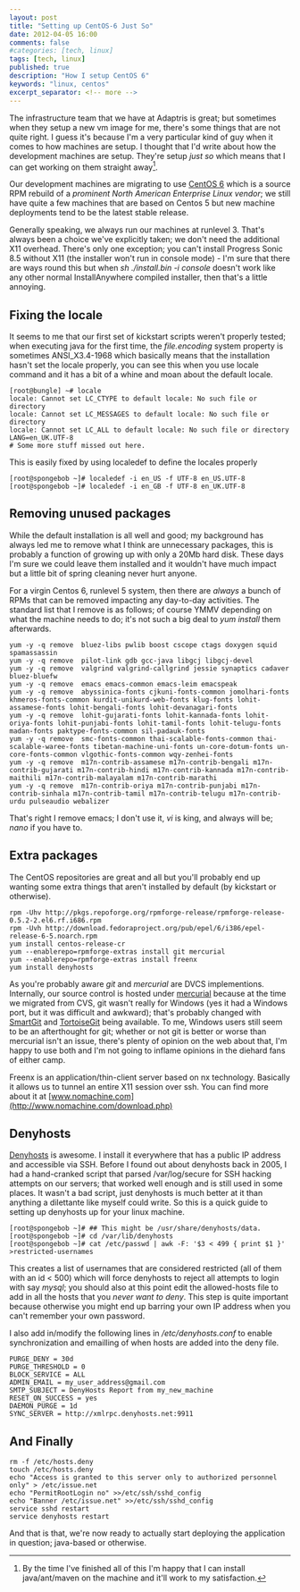 ```yaml
---
layout: post
title: "Setting up CentOS-6 Just So"
date: 2012-04-05 16:00
comments: false
#categories: [tech, linux]
tags: [tech, linux]
published: true
description: "How I setup CentOS 6"
keywords: "linux, centos"
excerpt_separator: <!-- more -->
---
```


The infrastructure team that we have at Adaptris is great; but sometimes when they setup a new vm image for me, there's some things that are not quite right. I guess it's because I'm a very particular kind of guy when it comes to how machines are setup. I thought that I'd write about how the development machines are setup. They're setup *just so* which means that I can get working on them straight away[^1].

Our development machines are migrating to use [CentOS 6](http://www.centos.org/) which is a source RPM rebuild of a _prominent North American Enterprise Linux vendor_; we still have quite a few machines that are based on Centos 5 but new machine deployments tend to be the latest stable release.

<!-- more -->

Generally speaking, we always run our machines at runlevel 3. That's always been a choice we've explicitly taken; we don't need the additional X11 overhead. There's only one exception; you can't install Progress Sonic 8.5 without X11 (the installer won't run in console mode) - I'm sure that there are ways round this but when _sh ./install.bin -i console_ doesn't work like any other normal InstallAnywhere compiled installer, then that's a little annoying.

## Fixing the locale ##

It seems to me that our first set of kickstart scripts weren't properly tested; when executing java for the first time, the _file.encoding_ system property is sometimes ANSI_X3.4-1968 which basically means that the installation hasn't set the locale properly, you can see this when you use locale command and it has a bit of a whine and moan about the default locale.

```console
[root@bungle] ~# locale
locale: Cannot set LC_CTYPE to default locale: No such file or directory
locale: Cannot set LC_MESSAGES to default locale: No such file or directory
locale: Cannot set LC_ALL to default locale: No such file or directory
LANG=en_UK.UTF-8
# Some more stuff missed out here.
```

This is easily fixed by using localedef to define the locales properly

```console
[root@spongebob ~]# localedef -i en_US -f UTF-8 en_US.UTF-8
[root@spongebob ~]# localedef -i en_GB -f UTF-8 en_UK.UTF-8
```

## Removing unused packages

While the default installation is all well and good; my background has always led me to remove what I think are unnecessary packages, this is probably a function of growing up with only a 20Mb hard disk. These days I'm sure we could leave them installed and it wouldn't have much impact but a little bit of spring cleaning never hurt anyone.

For a virgin Centos 6, runlevel 5 system, then there are *always* a bunch of RPMs that can be removed impacting any day-to-day activities. The standard list that I remove is as follows; of course YMMV depending on what the machine needs to do; it's not such a big deal to _yum install_ them afterwards.

```console
yum -y -q remove  bluez-libs pwlib boost cscope ctags doxygen squid spamassassin
yum -y -q remove  pilot-link gdb gcc-java libgcj libgcj-devel
yum -y -q remove  valgrind valgrind-callgrind jessie synaptics cadaver bluez-bluefw
yum -y -q remove  emacs emacs-common emacs-leim emacspeak
yum -y -q remove  abyssinica-fonts cjkuni-fonts-common jomolhari-fonts khmeros-fonts-common kurdit-unikurd-web-fonts klug-fonts lohit-assamese-fonts lohit-bengali-fonts lohit-devanagari-fonts
yum -y -q remove  lohit-gujarati-fonts lohit-kannada-fonts lohit-oriya-fonts lohit-punjabi-fonts lohit-tamil-fonts lohit-telugu-fonts madan-fonts paktype-fonts-common sil-padauk-fonts
yum -y -q remove  smc-fonts-common thai-scalable-fonts-common thai-scalable-waree-fonts tibetan-machine-uni-fonts un-core-dotum-fonts un-core-fonts-common vlgothic-fonts-common wqy-zenhei-fonts
yum -y -q remove  m17n-contrib-assamese m17n-contrib-bengali m17n-contrib-gujarati m17n-contrib-hindi m17n-contrib-kannada m17n-contrib-maithili m17n-contrib-malayalam m17n-contrib-marathi
yum -y -q remove  m17n-contrib-oriya m17n-contrib-punjabi m17n-contrib-sinhala m17n-contrib-tamil m17n-contrib-telugu m17n-contrib-urdu pulseaudio webalizer
```

That's right I remove emacs; I don't use it, *vi* is king, and always will be; _nano_ if you have to.

## Extra packages

The CentOS repositories are great and all but you'll probably end up wanting some extra things that aren't installed by default (by kickstart or otherwise).

```console
rpm -Uhv http://pkgs.repoforge.org/rpmforge-release/rpmforge-release-0.5.2-2.el6.rf.i686.rpm
rpm -Uvh http://download.fedoraproject.org/pub/epel/6/i386/epel-release-6-5.noarch.rpm
yum install centos-release-cr
yum --enablerepo=rpmforge-extras install git mercurial
yum --enablerepo=rpmforge-extras install freenx
yum install denyhosts
```

As you're probably aware _git_ and _mercurial_ are DVCS implementions. Internally, our source control is hosted under [mercurial](http://mercurial.selenic.com) because at the time we migrated from CVS, git wasn't really for Windows (yes it had a Windows port, but it was difficult and awkward); that's probably changed with [SmartGit](http://www.syntevo.com/smartgit/index.html) and [TortoiseGit](http://code.google.com/p/tortoisegit/) being available. To me, Windows users still seem to be an afterthought for git; whether or not git is better or worse than mercurial isn't an issue, there's plenty of opinion on the web about that, I'm happy to use both and I'm not going to inflame opinions in the diehard fans of either camp.

Freenx is an application/thin-client server based on nx technology. Basically it allows us to tunnel an entire X11 session over ssh. You can find more about it at [www.nomachine.com](http://www.nomachine.com/download.php)

## Denyhosts

[Denyhosts](http://denyhosts.sourceforge.net/) is awesome. I install it everywhere that has a public IP address and accessible via SSH. Before I found out about denyhosts back in 2005, I had a hand-cranked script that parsed /var/log/secure for SSH hacking attempts on our servers; that worked well enough and is still used in some places. It wasn't a bad script, just denyhosts is much better at it than anything a dilettante like myself could write. So this is a quick guide to setting up denyhosts up for your linux machine.

```console
[root@spongebob ~]# ## This might be /usr/share/denyhosts/data.
[root@spongebob ~]# cd /var/lib/denyhosts
[root@spongebob ~]# cat /etc/passwd | awk -F: '$3 < 499 { print $1 }' >restricted-usernames
```

This creates a list of usernames that are considered restricted (all of them with an id < 500) which will force denyhosts to reject all attempts to login with say _mysql_; you should also at this point edit the allowed-hosts file to add in all the hosts that you _never want to deny_. This step is quite important because otherwise you might end up barring your own IP address when you can't remember your own password.

I also add in/modify the following lines in _/etc/denyhosts.conf_ to enable synchronization and emailling of when hosts are added into the deny file.

```text
PURGE_DENY = 30d
PURGE_THRESHOLD = 0
BLOCK_SERVICE = ALL
ADMIN_EMAIL = my_user_address@gmail.com
SMTP_SUBJECT = DenyHosts Report from my_new_machine
RESET_ON_SUCCESS = yes
DAEMON_PURGE = 1d
SYNC_SERVER = http://xmlrpc.denyhosts.net:9911
```

## And Finally

```text
rm -f /etc/hosts.deny
touch /etc/hosts.deny
echo "Access is granted to this server only to authorized personnel only" > /etc/issue.net
echo "PermitRootLogin no" >>/etc/ssh/sshd_config
echo "Banner /etc/issue.net" >>/etc/ssh/sshd_config
service sshd restart
service denyhosts restart
```

And that is that, we're now ready to actually start deploying the application in question; java-based or otherwise.

[^1]: By the time I've finished all of this I'm happy that I can install java/ant/maven on the machine and it'll work to my satisfaction.
